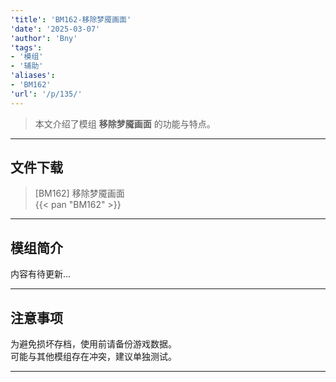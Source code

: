 ```yaml
---
'title': 'BM162-移除梦魇画面'
'date': '2025-03-07'
'author': 'Bny'
'tags':
- '模组'
- '辅助'
'aliases':
- 'BM162'
'url': '/p/135/'
---
```


> 本文介绍了模组 **移除梦魇画面** 的功能与特点。

---

## 文件下载

> [BM162] 移除梦魇画面  
{{< pan "BM162" >}}  

---

## 模组简介

>  
内容有待更新...  

---

## 注意事项

>  
为避免损坏存档，使用前请备份游戏数据。  
可能与其他模组存在冲突，建议单独测试。  

---

